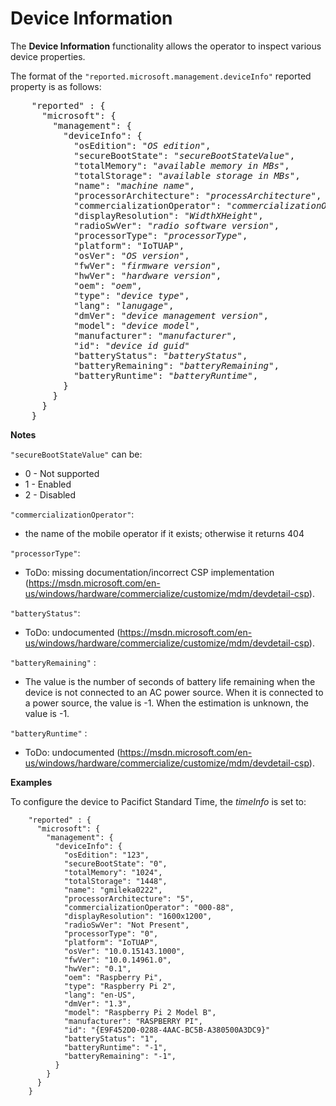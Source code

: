 # Device Information

The **Device Information** functionality allows the operator to inspect various device properties.

The format of the `"reported.microsoft.management.deviceInfo"` reported property is as follows:

<pre>
    "reported" : {
      "microsoft": {
        "management": {
          "deviceInfo": {
            "osEdition": "<i>OS edition</i>",
            "secureBootState": "<i>secureBootStateValue</i>",
            "totalMemory": "<i>available memory in MBs</i>",
            "totalStorage": "<i>available storage in MBs</i>",
            "name": "<i>machine name</i>",
            "processorArchitecture": "<i>processArchitecture</i>",
            "commercializationOperator": "<i>commercializationOperator</i>",
            "displayResolution": "<i>WidthXHeight</i>",
            "radioSwVer": "<i>radio software version</i>",
            "processorType": "<i>processorType</i>",
            "platform": "IoTUAP",
            "osVer": "<i>OS version</i>",
            "fwVer": "<i>firmware version</i>",
            "hwVer": "<i>hardware version</i>",
            "oem": "<i>oem</i>",
            "type": "<i>device type</i>",
            "lang": "<i>lanugage</i>",
            "dmVer": "<i>device management version</i>",
            "model": "<i>device model</i>",
            "manufacturer": "<i>manufacturer</i>",
            "id": "<i>device id guid</i>"
            "batteryStatus": "<i>batteryStatus</i>",
            "batteryRemaining": "<i>batteryRemaining</i>",
            "batteryRuntime": "<i>batteryRuntime</i>",
          }
        }
      }
    }
</pre>

**Notes**

`"secureBootStateValue"` can be:
- 0 - Not supported
- 1 - Enabled
- 2 - Disabled

`"commercializationOperator"`:
- the name of the mobile operator if it exists; otherwise it returns 404

`"processorType"`:
- ToDo: missing documentation/incorrect CSP implementation (https://msdn.microsoft.com/en-us/windows/hardware/commercialize/customize/mdm/devdetail-csp).

`"batteryStatus"`:
- ToDo: undocumented (https://msdn.microsoft.com/en-us/windows/hardware/commercialize/customize/mdm/devdetail-csp).

`"batteryRemaining"` :
- The value is the number of seconds of battery life remaining when the device is not connected to an AC power source. When it is connected to a power source, the value is -1. When the estimation is unknown, the value is -1.

`"batteryRuntime"` :
- ToDo: undocumented (https://msdn.microsoft.com/en-us/windows/hardware/commercialize/customize/mdm/devdetail-csp).

**Examples**

To configure the device to Pacifict Standard Time, the <i>timeInfo</i> is set to:

```
    "reported" : {
      "microsoft": {
        "management": {
          "deviceInfo": {
            "osEdition": "123",
            "secureBootState": "0",
            "totalMemory": "1024",
            "totalStorage": "1448",
            "name": "gmileka0222",
            "processorArchitecture": "5",
            "commercializationOperator": "000-88",
            "displayResolution": "1600x1200",
            "radioSwVer": "Not Present",
            "processorType": "0",
            "platform": "IoTUAP",
            "osVer": "10.0.15143.1000",
            "fwVer": "10.0.14961.0",
            "hwVer": "0.1",
            "oem": "Raspberry Pi",
            "type": "Raspberry Pi 2",
            "lang": "en-US",
            "dmVer": "1.3",
            "model": "Raspberry Pi 2 Model B",
            "manufacturer": "RASPBERRY PI",
            "id": "{E9F452D0-0288-4AAC-BC5B-A380500A3DC9}"
            "batteryStatus": "1",
            "batteryRuntime": "-1",
            "batteryRemaining": "-1",
          }
        }
      }
    }
```

